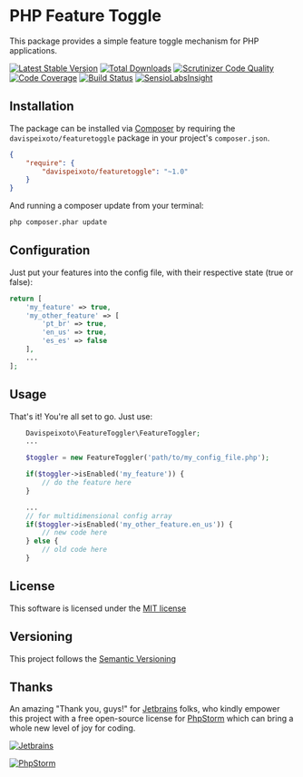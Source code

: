 # PHP Feature Toggle

This package provides a simple feature toggle mechanism for PHP applications.

[![Latest Stable Version](https://img.shields.io/packagist/v/davispeixoto/featuretoggle.svg)](https://packagist.org/packages/davispeixoto/featuretoggle)
[![Total Downloads](https://img.shields.io/packagist/dt/davispeixoto/featuretoggle.svg)](https://packagist.org/packages/davispeixoto/featuretoggle)
[![Scrutinizer Code Quality](https://scrutinizer-ci.com/g/davispeixoto/FeatureToggler/badges/quality-score.png?b=master)](https://scrutinizer-ci.com/g/davispeixoto/FeatureToggler/?branch=master)
[![Code Coverage](https://scrutinizer-ci.com/g/davispeixoto/FeatureToggler/badges/coverage.png?b=master)](https://scrutinizer-ci.com/g/davispeixoto/FeatureToggler/?branch=master)
[![Build Status](https://travis-ci.org/davispeixoto/FeatureToggler.svg)](https://travis-ci.org/davispeixoto/FeatureToggler)
[![SensioLabsInsight](https://insight.sensiolabs.com/projects/eda8ae67-d805-4436-838a-fdf40c7e7088/big.png)](https://insight.sensiolabs.com/projects/eda8ae67-d805-4436-838a-fdf40c7e7088)

## Installation

The package can be installed via [Composer](http://getcomposer.org) by requiring the
`davispeixoto/featuretoggle` package in your project's `composer.json`.

```json
{
    "require": {
        "davispeixoto/featuretoggle": "~1.0"
    }
}
```

And running a composer update from your terminal:
```sh
php composer.phar update
```



## Configuration

Just put your features into the config file, with their respective state (true or false):
```php
return [
    'my_feature' => true,
    'my_other_feature' => [
        'pt_br' => true,
        'en_us' => true,
        'es_es' => false
    ],
    ...
];
```

## Usage

That's it! You're all set to go. Just use:

```php
    Davispeixoto\FeatureToggler\FeatureToggler;
    ...

    $toggler = new FeatureToggler('path/to/my_config_file.php');

    if($toggler->isEnabled('my_feature')) {
        // do the feature here
    }

    ...
    // for multidimensional config array
    if($toggler->isEnabled('my_other_feature.en_us')) {
        // new code here
    } else {
        // old code here
    }
```

## License

This software is licensed under the [MIT license](http://opensource.org/licenses/MIT)

## Versioning

This project follows the [Semantic Versioning](http://semver.org/)

## Thanks

An amazing "Thank you, guys!" for [Jetbrains](https://www.jetbrains.com/) folks, 
who kindly empower this project with a free open-source license for [PhpStorm](https://www.jetbrains.com/phpstorm/) which can bring a whole new level of joy for coding.

[![Jetbrains][2]][1]

[![PhpStorm][4]][3]

  [1]: https://www.jetbrains.com/
  [2]: https://www.jetbrains.com/company/docs/logo_jetbrains.png
  [3]: https://www.jetbrains.com/phpstorm/
  [4]: https://d3nmt5vlzunoa1.cloudfront.net/phpstorm/files/2015/12/PhpStorm_400x400_Twitter_logo_white.png

